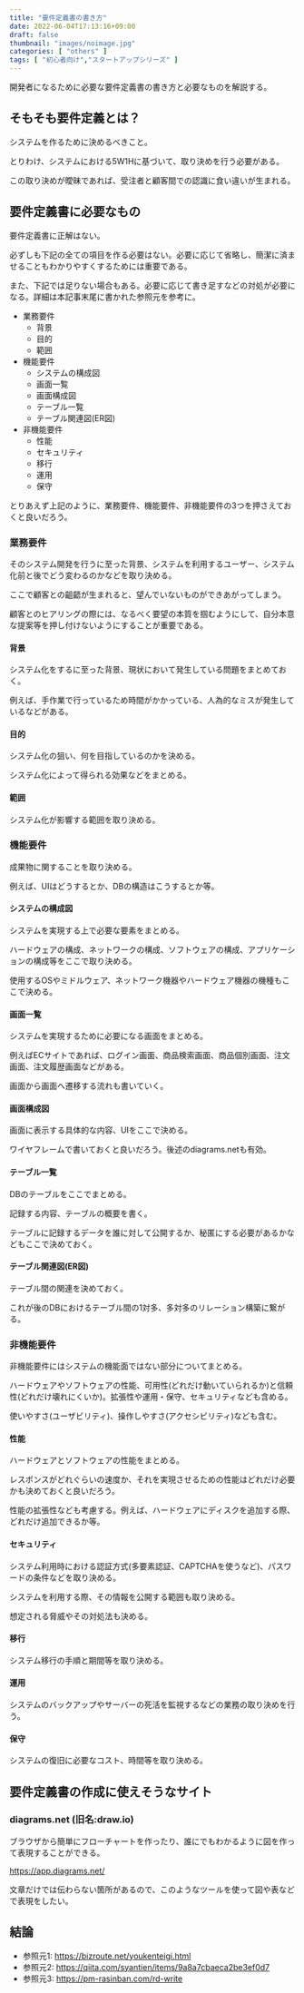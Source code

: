 ```yaml
---
title: "要件定義書の書き方"
date: 2022-06-04T17:13:16+09:00
draft: false
thumbnail: "images/noimage.jpg"
categories: [ "others" ]
tags: [ "初心者向け","スタートアップシリーズ" ]
---
```



開発者になるために必要な要件定義書の書き方と必要なものを解説する。

## そもそも要件定義とは？

システムを作るために決めるべきこと。

とりわけ、システムにおける5W1Hに基づいて、取り決めを行う必要がある。

この取り決めが曖昧であれば、受注者と顧客間での認識に食い違いが生まれる。


## 要件定義書に必要なもの

要件定義書に正解はない。

必ずしも下記の全ての項目を作る必要はない。必要に応じて省略し、簡潔に済ませることもわかりやすくするためには重要である。

また、下記では足りない場合もある。必要に応じて書き足すなどの対処が必要になる。詳細は本記事末尾に書かれた参照元を参考に。


- 業務要件
    - 背景
    - 目的
    - 範囲
- 機能要件
    - システムの構成図
    - 画面一覧
    - 画面構成図
    - テーブル一覧
    - テーブル関連図(ER図)
- 非機能要件
    - 性能
    - セキュリティ
    - 移行
    - 運用
    - 保守


とりあえず上記のように、業務要件、機能要件、非機能要件の3つを押さえておくと良いだろう。


### 業務要件

そのシステム開発を行うに至った背景、システムを利用するユーザー、システム化前と後でどう変わるのかなどを取り決める。

ここで顧客との齟齬が生まれると、望んでいないものができあがってしまう。

顧客とのヒアリングの際には、なるべく要望の本質を掴むようにして、自分本意な提案等を押し付けないようにすることが重要である。


#### 背景

システム化をするに至った背景、現状において発生している問題をまとめておく。

例えば、手作業で行っているため時間がかかっている、人為的なミスが発生しているなどがある。

#### 目的

システム化の狙い、何を目指しているのかを決める。

システム化によって得られる効果などをまとめる。

#### 範囲

システム化が影響する範囲を取り決める。



### 機能要件

成果物に関することを取り決める。

例えば、UIはどうするとか、DBの構造はこうするとか等。

#### システムの構成図

システムを実現する上で必要な要素をまとめる。

ハードウェアの構成、ネットワークの構成、ソフトウェアの構成、アプリケーションの構成等をここで取り決める。

使用するOSやミドルウェア、ネットワーク機器やハードウェア機器の機種もここで決める。

#### 画面一覧

システムを実現するために必要になる画面をまとめる。

例えばECサイトであれば、ログイン画面、商品検索画面、商品個別画面、注文画面、注文履歴画面などがある。

画面から画面へ遷移する流れも書いていく。

#### 画面構成図

画面に表示する具体的な内容、UIをここで決める。

ワイヤフレームで書いておくと良いだろう。後述のdiagrams.netも有効。

#### テーブル一覧

DBのテーブルをここでまとめる。

記録する内容、テーブルの概要を書く。

テーブルに記録するデータを誰に対して公開するか、秘匿にする必要があるかなどもここで決めておく。


#### テーブル関連図(ER図)

テーブル間の関連を決めておく。

これが後のDBにおけるテーブル間の1対多、多対多のリレーション構築に繋がる。


### 非機能要件

非機能要件にはシステムの機能面ではない部分についてまとめる。

ハードウェアやソフトウェアの性能、可用性(どれだけ動いていられるか)と信頼性(どれだけ壊れにくいか)。拡張性や運用・保守、セキュリティなども含める。

使いやすさ(ユーザビリティ)、操作しやすさ(アクセシビリティ)なども含む。

#### 性能

ハードウェアとソフトウェアの性能をまとめる。

レスポンスがどれぐらいの速度か、それを実現させるための性能はどれだけ必要かも決めておくと良いだろう。

性能の拡張性なども考慮する。例えば、ハードウェアにディスクを追加する際、どれだけ追加できるか等。

#### セキュリティ

システム利用時における認証方式(多要素認証、CAPTCHAを使うなど)、パスワードの条件などを取り決める。

システムを利用する際、その情報を公開する範囲も取り決める。

想定される脅威やその対処法も決める。

#### 移行

システム移行の手順と期間等を取り決める。

#### 運用

システムのバックアップやサーバーの死活を監視するなどの業務の取り決めを行う。

#### 保守

システムの復旧に必要なコスト、時間等を取り決める。



## 要件定義書の作成に使えそうなサイト

### diagrams.net (旧名:draw.io)

ブラウザから簡単にフローチャートを作ったり、誰にでもわかるように図を作って表現することができる。

https://app.diagrams.net/

文章だけでは伝わらない箇所があるので、このようなツールを使って図や表などで表現をしたい。



## 結論

- 参照元1: https://bizroute.net/youkenteigi.html
- 参照元2: https://qiita.com/syantien/items/9a8a7cbaeca2be3ef0d7
- 参照元3: https://pm-rasinban.com/rd-write
